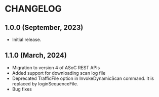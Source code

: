 CHANGELOG
=========
1.0.0 (September, 2023)
------
* Initial release.

1.1.0 (March, 2024)
------
* Migration to version 4 of ASoC REST APIs
* Added support for downloading scan log file
* Deprecated TrafficFile option in InvokeDynamicScan command. It is replaced by loginSequenceFile. 
* Bug fixes
